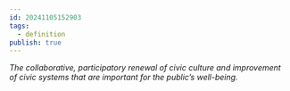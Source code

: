 ```yaml
---
id: 20241105152903
tags:
  - definition
publish: true
---
```

*The collaborative, participatory renewal of civic culture and improvement of civic systems that are important for the public’s well-being.*